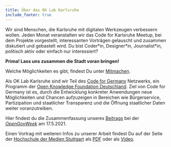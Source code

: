 ```yaml
---
title: Über das OK Lab Karlsruhe
include_footer: true
---
```


Wir sind Menschen, die Karlsruhe mit digitalen Werkzeugen verbessern wollen. 
Jeden Monat veranstalten wir das Code for Karlsruhe Meetup, bei dem Projekte vorgestellt, 
interessanten Vorträgen gelauscht und zusammen diskutiert und gebastelt wird. 
Du bist Coder\*in, Designer\*in, Journalist\*in, politisch aktiv oder einfach nur interessiert? 

**Prima! Lass uns zusammen die Stadt voran bringen!**

Welche Möglichkeiten es gibt, findest Du unter [Mitmachen](/mitmachen).

Als OK Lab Karlsruhe sind wir Teil des [Code for Germany](https://codefor.de) Netzwerks, 
ein Programm der [Open Knowledge Foundation Deutschland](http://okfn.de/). Ziel von Code for Germany ist es, durch die Entwicklung konkreter Anwendungen neue Möglichkeiten und Chancen aufzuzeigen in Bereichen wie
Bürgerservice, Partizipation und staatlicher Transparenz und
die Öffnung staatlicher Daten weiter voranzutreiben. 

Hier findest du die Zusammenfassung unseres [Beitrags](/data/2021/openGovWeek/govWeekSummary.pdf) bei der [*OpenGovWeek*](https://www.open-government-deutschland.de/opengov-de) am 17.5.2021.

Einen Vortrag mit weiteren Infos zu unserer Arbeit findest Du auf der Seite der 
[Hochschule der Medien Stuttgart](https://openup.iuk.hdm-stuttgart.de/programm/) als [PDF](https://openup.iuk.hdm-stuttgart.de/wp-content/uploads/2020/05/2020-05-12_OK-LabKarlsruhe.pdf) oder als [Video](https://openup.iuk.hdm-stuttgart.de/wp-content/uploads/2020/05/2020-05-12_OK-LabKarlsruhe.mp4).




